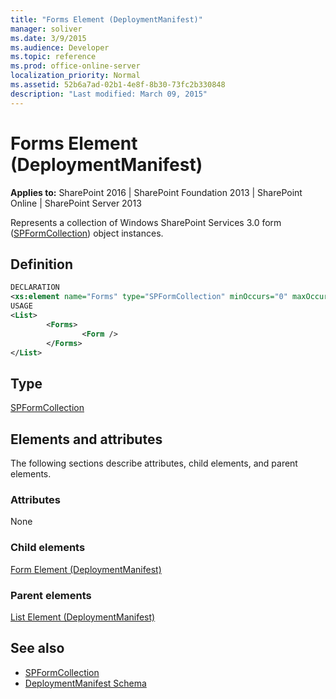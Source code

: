 ```yaml
---
title: "Forms Element (DeploymentManifest)"
manager: soliver
ms.date: 3/9/2015
ms.audience: Developer
ms.topic: reference
ms.prod: office-online-server
localization_priority: Normal
ms.assetid: 52b6a7ad-02b1-4e8f-8b30-73fc2b330848
description: "Last modified: March 09, 2015"
---
```


# Forms Element (DeploymentManifest)

**Applies to:** SharePoint 2016 | SharePoint Foundation 2013 | SharePoint Online | SharePoint Server 2013 
  
Represents a collection of Windows SharePoint Services 3.0 form ([SPFormCollection](https://msdn.microsoft.com/library/Microsoft.SharePoint.SPFormCollection.aspx)) object instances. 

## Definition

```XML
DECLARATION
<xs:element name="Forms" type="SPFormCollection" minOccurs="0" maxOccurs="1" />
USAGE
<List>
        <Forms>
                <Form />
        </Forms>
</List>

```

## Type

[SPFormCollection](https://msdn.microsoft.com/library/Microsoft.SharePoint.SPFormCollection.aspx)
  
## Elements and attributes

The following sections describe attributes, child elements, and parent elements.

### Attributes

None
   
### Child elements

[Form Element (DeploymentManifest)](form-element-deploymentmanifest.md)
   
### Parent elements

[List Element (DeploymentManifest)](list-element-deploymentmanifest.md)
   
## See also

- [SPFormCollection](https://msdn.microsoft.com/library/Microsoft.SharePoint.SPFormCollection.aspx)
- [DeploymentManifest Schema](deploymentmanifest-schema.md)

